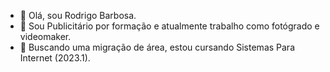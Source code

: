 - 👋 Olá, sou Rodrigo Barbosa.
- 👀 Sou Publicitário por formação e atualmente trabalho como fotógrado e videomaker. 
- 🌱 Buscando uma migração de área, estou cursando Sistemas Para Internet (2023.1).


<!---
orodrigobarbosa/orodrigobarbosa is a ✨ special ✨ repository because its `README.md` (this file) appears on your GitHub profile.
You can click the Preview link to take a look at your changes.
--->
